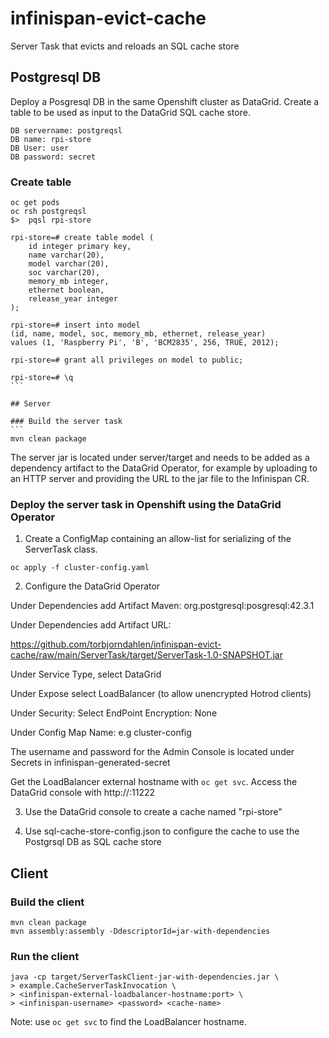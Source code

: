 # infinispan-evict-cache
Server Task that evicts and reloads an SQL cache store

## Postgresql DB

Deploy a Posgresql DB in the same Openshift cluster as DataGrid.
Create a table to be used as input to the DataGrid SQL cache store.

````
DB servername: postgreqsl
DB name: rpi-store
DB User: user
DB password: secret
`````
### Create table

````
oc get pods
oc rsh postgreqsl
$>  pqsl rpi-store

rpi-store=# create table model (
    id integer primary key,
    name varchar(20),
    model varchar(20),
    soc varchar(20),
    memory_mb integer,
    ethernet boolean,
    release_year integer
);

rpi-store=# insert into model 
(id, name, model, soc, memory_mb, ethernet, release_year) 
values (1, 'Raspberry Pi', 'B', 'BCM2835', 256, TRUE, 2012);

rpi-store=# grant all privileges on model to public; 

rpi-store=# \q
```

## Server

### Build the server task
```
mvn clean package
````

The server jar is located under server/target and needs to be added as a dependency artifact to the DataGrid Operator, for example by uploading to an HTTP server and providing the URL to the jar file to the Infinispan CR.

### Deploy the server task in Openshift using the DataGrid Operator

1. Create a ConfigMap containing an allow-list for serializing of the ServerTask class.
```
oc apply -f cluster-config.yaml
````
2. Configure the DataGrid Operator

Under Dependencies add Artifact Maven: org.postgresql:posgresql:42.3.1

Under Dependencies add Artifact URL: 

https://github.com/torbjorndahlen/infinispan-evict-cache/raw/main/ServerTask/target/ServerTask-1.0-SNAPSHOT.jar

Under Service Type, select DataGrid

Under Expose select LoadBalancer (to allow unencrypted Hotrod clients)

Under Security: Select EndPoint Encryption: None

Under Config Map Name: <name of your config map for allowed Java serialization classes> e.g cluster-config

The username and password for the Admin Console is located under Secrets in infinispan-generated-secret

Get the LoadBalancer external hostname with ```oc get svc```.
Access the DataGrid console with http://<loadbalancer>:11222

3. Use the DataGrid console to create a cache named "rpi-store"

4. Use sql-cache-store-config.json to configure the cache to use the Postgrsql DB as SQL cache store

## Client

### Build the client

```
mvn clean package
mvn assembly:assembly -DdescriptorId=jar-with-dependencies
````

### Run the client
```
java -cp target/ServerTaskClient-jar-with-dependencies.jar \
> example.CacheServerTaskInvocation \
> <infinispan-external-loadbalancer-hostname:port> \
> <infinispan-username> <password> <cache-name>
````
Note: use ```oc get svc``` to find the LoadBalancer hostname.


